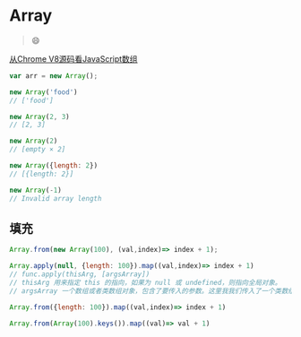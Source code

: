 # Array

> :smile:

[从Chrome V8源码看JavaScript数组](https://juejin.im/post/5e84ae366fb9a03c840d564f?utm_source=gold_browser_extension)

```js
var arr = new Array();

new Array('food')
// ['food']

new Array(2, 3)
// [2, 3]

new Array(2)
// [empty × 2]

new Array({length: 2})
// [{length: 2}]

new Array(-1)
// Invalid array length
```

## 填充

```js
Array.from(new Array(100), (val,index)=> index + 1);

Array.apply(null, {length: 100}).map((val,index)=> index + 1)
// func.apply(thisArg, [argsArray])
// thisArg 用来指定 this 的指向，如果为 null 或 undefined，则指向全局对象。
// argsArray 一个数组或者类数组对象，包含了要传入的参数。这里我我们传入了一个类数组对象 {length: 100}，实际上就会被解析成长度为 100 元素为 undefined 的数组。

Array.from({length: 100}).map((val,index)=> index + 1)

Array.from(Array(100).keys()).map((val)=> val + 1)
```
